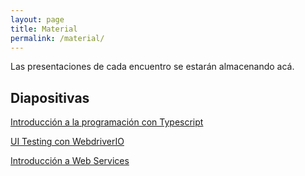 ```yaml
---
layout: page
title: Material
permalink: /material/
---
```


Las presentaciones de cada encuentro se estarán almacenando acá.

## Diapositivas

[Introducción a la programación con Typescript](../static/introduccion_programacion.odp)

[UI Testing con WebdriverIO](../static/ui_testing_webdriverio.odp)

[Introducción a Web Services](../static/introduccion_web_services.odp)

